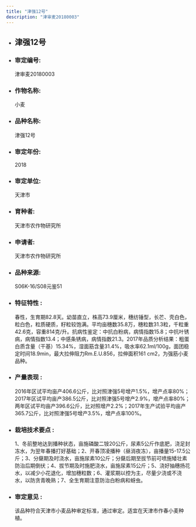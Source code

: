 ```yaml
---
title: "津强12号"
description: "津审麦20180003"
---
```

* ## 津强12号
* ###  审定编号:  
   津审麦20180003

*  ### 作物名称:  
   小麦

*   ###  品种名称: 
    津强12号

*   ### 审定年份: 
    2018

*   ### 审定单位:  
    天津市

*   ### 育种者:  
    天津市农作物研究所

*   ### 申请者:  
    天津市农作物研究所

*   ### 品种来源:  
    S06K-16/S08元鉴51

*   ### 特征特性 : 
    春性，生育期82.8天。幼苗直立，株高73.9厘米，穗纺锤型，长芒、壳白色，粒白色，粒质硬质，籽粒较饱满。平均亩穗数35.8万，穗粒数31.3粒，千粒重42.6克，容重814克/升。抗病性鉴定：中抗白粉病，病情指数15.8；中抗叶锈病，病情指数13.4；中感条锈病，病情指数21.3。2017年品质分析结果：粗蛋白质含量（干基）15.34%，湿面筋含量31.4%，吸水率62.1ml/100g，面团稳定时间18.9min，最大拉伸阻力Rm.E.U.856，拉伸面积161 cm2，为强筋小麦品种。

*   ### 产量表现 : 
    2016年区试平均亩产406.6公斤，比对照津强5号增产1.5%，增产点率80%；2017年区试平均亩产386.5公斤，比对照津强5号增产2.9%，增产点率80%；两年区试平均亩产396.6公斤，比对照增产2.2%；2017年生产试验平均亩产365.7公斤，比对照津强5号增产3.5%，增产点率100%。

*   ### 栽培技术要点 : 
    1、冬前整地达到播种状态，亩施磷酸二铵20公斤，尿素5公斤作底肥，浇足封冻水，为翌年春播打好基础；2、开春顶凌播种（昼消夜冻），亩播量15-17.5公斤；3、分蘖期及时浇水，亩施尿素10公斤；分蘖后期至拔节前可喷施矮壮素防治后期倒伏；4、拔节期及时施肥浇水，亩施尿素15公斤；5、浇好抽穗扬花水，以减少小花退化，增加穗粒数；6、灌浆期以控为主，尽量少浇或不浇水，以防贪青晚熟；7、全生育期注意防治白粉病和蚜虫。

*   ### 审定意见 : 
    该品种符合天津市小麦品种审定标准，通过审定。适宜在天津市作春小麦种植。
